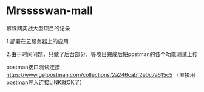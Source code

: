 # Mrsssswan-mall
慕课网实战大型项目的记录

1.部署在云服务器上的应用

2.由于时间问题，只做了后台部分，等项目完成后把postman的各个功能测试上传


postman接口测试连接 https://www.getpostman.com/collections/2a246cabf2e0c7a615c5
（直接用postman导入连接LINK就OK了）
